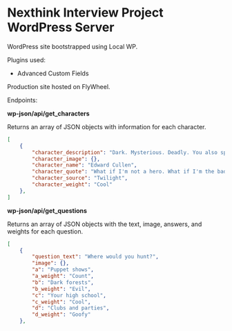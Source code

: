 # Nexthink Interview Project WordPress Server

WordPress site bootstrapped using Local WP.

Plugins used:

- Advanced Custom Fields

Production site hosted on FlyWheel.

Endpoints:

**wp-json/api/get_characters**

Returns an array of JSON objects with information for each character.

```JSON
[
    {
        "character_description": "Dark. Mysterious. Deadly. You also sparkle. Very cool.",
        "character_image": {},
        "character_name": "Edward Cullen",
        "character_quote": "What if I'm not a hero. What if I'm the bad guy?",
        "character_source": "Twilight",
        "character_weight": "Cool"
    },
]
```

**wp-json/api/get_questions**

Returns an array of JSON objects with the text, image, answers, and weights for each question.

```JSON
[
    {
        "question_text": "Where would you hunt?",
        "image": {},
        "a": "Puppet shows",
        "a_weight": "Count",
        "b": "Dark forests",
        "b_weight": "Evil",
        "c": "Your high school",
        "c_weight": "Cool",
        "d": "Clubs and parties",
        "d_weight": "Goofy"
    },
```

